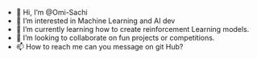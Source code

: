- 👋 Hi, I’m @Omi-Sachi
- 👀 I’m interested in Machine Learning and AI dev
- 🌱 I’m currently learning how to create reinforcement Learning models.
- 💞️ I’m looking to collaborate on fun projects or competitions.
- 📫 How to reach me can you message on git Hub?

<!---
Omi-Sachi/Omi-Sachi is a ✨ special ✨ repository because its `README.md` (this file) appears on your GitHub profile.
You can click the Preview link to take a look at your changes.
--->
